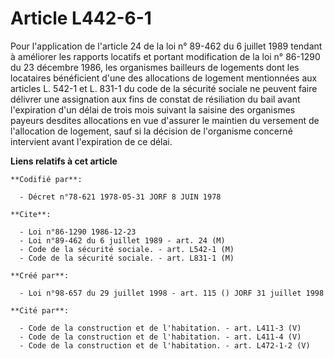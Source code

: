 # Article L442-6-1

Pour l'application de l'article 24 de la loi n° 89-462 du 6 juillet 1989 tendant à améliorer les rapports locatifs et portant
modification de la loi n° 86-1290 du 23 décembre 1986, les organismes bailleurs de logements dont les locataires bénéficient
d'une des allocations de logement mentionnées aux articles L. 542-1 et L. 831-1 du code de la sécurité sociale ne peuvent
faire délivrer une assignation aux fins de constat de résiliation du bail avant l'expiration d'un délai de trois mois suivant
la saisine des organismes payeurs desdites allocations en vue d'assurer le maintien du versement de l'allocation de logement,
sauf si la décision de l'organisme concerné intervient avant l'expiration de ce délai.

**Liens relatifs à cet article**

	**Codifié par**:

	  - Décret n°78-621 1978-05-31 JORF 8 JUIN 1978

	**Cite**:

	  - Loi n°86-1290 1986-12-23
	  - Loi n°89-462 du 6 juillet 1989 - art. 24 (M)
	  - Code de la sécurité sociale. - art. L542-1 (M)
	  - Code de la sécurité sociale. - art. L831-1 (M)

	**Créé par**:

	  - Loi n°98-657 du 29 juillet 1998 - art. 115 () JORF 31 juillet 1998

	**Cité par**:

	  - Code de la construction et de l'habitation. - art. L411-3 (V)
	  - Code de la construction et de l'habitation. - art. L411-4 (V)
	  - Code de la construction et de l'habitation. - art. L472-1-2 (V)

